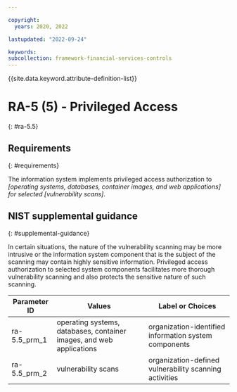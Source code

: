 ```yaml
---

copyright:
  years: 2020, 2022

lastupdated: "2022-09-24"

keywords: 
subcollection: framework-financial-services-controls
---
```


{{site.data.keyword.attribute-definition-list}}

         
# RA-5 (5) - Privileged Access
{: #ra-5.5}

## Requirements
{: #requirements}

The information system implements privileged access authorization to _[operating systems, databases, container images, and web applications] for selected [vulnerability scans]_.

## NIST supplemental guidance
{: #supplemental-guidance}

In certain situations, the nature of the vulnerability scanning may be more intrusive or the information system component that is the subject of the scanning may contain highly sensitive information. Privileged access authorization to selected system components facilitates more thorough vulnerability scanning and also protects the sensitive nature of such scanning.

| Parameter ID | Values | Label or Choices |
|---|---|---|
| ra-5.5_prm_1 | operating systems, databases, container images, and web applications | organization-identified information system components |
| ra-5.5_prm_2 | vulnerability scans | organization-defined vulnerability scanning activities |

